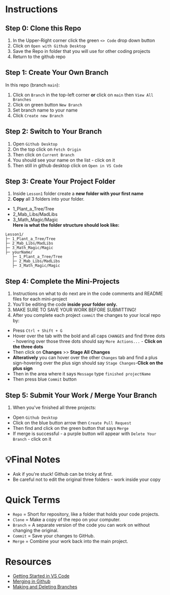 # Instructions
## Step 0: Clone this Repo
  1. In the Upper-Right corner click the green `<> Code` drop down button
  2. Click on `Open with Github Desktop`
  3. Save the Repo in folder that you will use for other coding projects
  4. Return to the github repo
## Step 1: Create Your Own Branch
In this repo (branch `main`): 
  1. Click on `Branch` in the top-left corner **or** click on `main` then `View All Branches`
  2. Click on green button `New Branch`
  3. Set branch name to your name
  4. Click `Create new Branch`
## Step 2: Switch to Your Branch
  1. Open `Github Desktop`
  2. On the top click on `Fetch Origin`
  3. Then click on `Current Branch`
  4. You should see your name on the list - click on it
  5. Then still in github desktop click on `Open in VS Code`
## Step 3: Create Your Project Folder
  1. Inside `Lesson1` folder create a **new folder with your first name** 
  2. **Copy** all 3 folders into your folder.
  * 1_Plant_a_Tree/Tree
  * 2_Mab_Libs/MadLibs
  * 3_Math_Magic/Magic <br>
**Here is what the folder structure should look like:**
```
Lesson1/
├─ 1_Plant_a_Tree/Tree
├─ 2_Mab_Libs/MadLibs
├─ 3_Math_Magic/Magic
├─ yourName/
   ├─ 1_Plant_a_Tree/Tree
   ├─ 2_Mab_Libs/MadLibs
   ├─ 3_Math_Magic/Magic
```
## Step 4: Complete the Mini-Projects
  1. Instructions on what to do next are in the code comments and README files for each mini-project
  2. You’ll be editing the code **inside your folder only.**
  3. MAKE SURE TO SAVE YOUR WORK BEFORE SUBMITTING!
  4. After you complete each project `commit` the changes to your local repo by:
   * Press `Ctrl + Shift + G`
   * Hover over the tab with the bold and all caps `CHANGES` and find three dots - hovering over those three dots should say `More Actions...` - **Click on the three dots**
   * Then click on **Changes** >> **Stage All Changes**
   * **Alteratively** you can hover over the other `Changes` tab and find a plus sign-hovering over the plus sign should say `Stage Changes`-**Click on the plus sign**
   * Then in the area where it says `Message` type `finished projectName`
   * Then press blue `Commit` button

## Step 5: Submit Your Work / Merge Your Branch
  1. When you've finished all three projects:
   * Open `Github Desktop`
   * Click on the blue button arrow then `Create Pull Request`
   * Then find and click on the green button that says `Merge`
   * If merge is successful - a purple button will appear with `Delete Your Branch` - click on it

# 💡Final Notes
* Ask if you're stuck! Github can be tricky at first.
* Be careful not to edit the original three folders - work inside your copy

# Quick Terms
* `Repo` = Short for repository, like a folder that holds your code projects.
* `Clone` = Make a copy of the repo on your computer.
* `Branch` = A separate version of the code you can work on without changing the original.
* `Commit` = Save your changes to GitHub.
* `Merge` = Combine your work back into the main project.
   
# Resources
* [Getting Started in VS Code](https://code.visualstudio.com/docs/java/java-tutorial)
* [Merging in Github](https://docs.github.com/en/pull-requests/collaborating-with-pull-requests/incorporating-changes-from-a-pull-request/merging-a-pull-request)
* [Making and Deleting Branches](https://docs.github.com/en/pull-requests/collaborating-with-pull-requests/proposing-changes-to-your-work-with-pull-requests/creating-and-deleting-branches-within-your-repository)